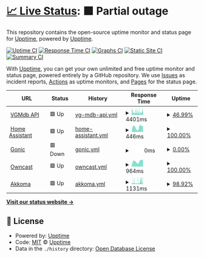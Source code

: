 # [📈 Live Status](https://hufman.github.io/upptime): <!--live status--> **🟧 Partial outage**

This repository contains the open-source uptime monitor and status page for [Upptime](https://upptime.js.org), powered by [Upptime](https://github.com/upptime/upptime).

[![Uptime CI](https://github.com/hufman/upptime/workflows/Uptime%20CI/badge.svg)](https://github.com/hufman/upptime/actions?query=workflow%3A%22Uptime+CI%22)
[![Response Time CI](https://github.com/hufman/upptime/workflows/Response%20Time%20CI/badge.svg)](https://github.com/hufman/upptime/actions?query=workflow%3A%22Response+Time+CI%22)
[![Graphs CI](https://github.com/hufman/upptime/workflows/Graphs%20CI/badge.svg)](https://github.com/hufman/upptime/actions?query=workflow%3A%22Graphs+CI%22)
[![Static Site CI](https://github.com/hufman/upptime/workflows/Static%20Site%20CI/badge.svg)](https://github.com/hufman/upptime/actions?query=workflow%3A%22Static+Site+CI%22)
[![Summary CI](https://github.com/hufman/upptime/workflows/Summary%20CI/badge.svg)](https://github.com/hufman/upptime/actions?query=workflow%3A%22Summary+CI%22)

With [Upptime](https://upptime.js.org), you can get your own unlimited and free uptime monitor and status page, powered entirely by a GitHub repository. We use [Issues](https://github.com/upptime/upptime/issues) as incident reports, [Actions](https://github.com/hufman/upptime/actions) as uptime monitors, and [Pages](https://hufman.github.io/upptime) for the status page.

<!--start: status pages-->
<!-- This summary is generated by Upptime (https://github.com/upptime/upptime) -->
<!-- Do not edit this manually, your changes will be overwritten -->
<!-- prettier-ignore -->
| URL | Status | History | Response Time | Uptime |
| --- | ------ | ------- | ------------- | ------ |
| <img alt="" src="https://icons.duckduckgo.com/ip3/vgmdb.info.ico" height="13"> [VGMdb API](https://vgmdb.info) | 🟩 Up | [vg-mdb-api.yml](https://github.com/hufman/upptime/commits/HEAD/history/vg-mdb-api.yml) | <details><summary><img alt="Response time graph" src="./graphs/vg-mdb-api/response-time-week.png" height="20"> 4401ms</summary><br><a href="https://hufman.github.io/upptime/history/vg-mdb-api"><img alt="Response time 2413" src="https://img.shields.io/endpoint?url=https%3A%2F%2Fraw.githubusercontent.com%2Fhufman%2Fupptime%2FHEAD%2Fapi%2Fvg-mdb-api%2Fresponse-time.json"></a><br><a href="https://hufman.github.io/upptime/history/vg-mdb-api"><img alt="24-hour response time 5388" src="https://img.shields.io/endpoint?url=https%3A%2F%2Fraw.githubusercontent.com%2Fhufman%2Fupptime%2FHEAD%2Fapi%2Fvg-mdb-api%2Fresponse-time-day.json"></a><br><a href="https://hufman.github.io/upptime/history/vg-mdb-api"><img alt="7-day response time 4401" src="https://img.shields.io/endpoint?url=https%3A%2F%2Fraw.githubusercontent.com%2Fhufman%2Fupptime%2FHEAD%2Fapi%2Fvg-mdb-api%2Fresponse-time-week.json"></a><br><a href="https://hufman.github.io/upptime/history/vg-mdb-api"><img alt="30-day response time 5027" src="https://img.shields.io/endpoint?url=https%3A%2F%2Fraw.githubusercontent.com%2Fhufman%2Fupptime%2FHEAD%2Fapi%2Fvg-mdb-api%2Fresponse-time-month.json"></a><br><a href="https://hufman.github.io/upptime/history/vg-mdb-api"><img alt="1-year response time 2659" src="https://img.shields.io/endpoint?url=https%3A%2F%2Fraw.githubusercontent.com%2Fhufman%2Fupptime%2FHEAD%2Fapi%2Fvg-mdb-api%2Fresponse-time-year.json"></a></details> | <details><summary><a href="https://hufman.github.io/upptime/history/vg-mdb-api">46.99%</a></summary><a href="https://hufman.github.io/upptime/history/vg-mdb-api"><img alt="All-time uptime 98.58%" src="https://img.shields.io/endpoint?url=https%3A%2F%2Fraw.githubusercontent.com%2Fhufman%2Fupptime%2FHEAD%2Fapi%2Fvg-mdb-api%2Fuptime.json"></a><br><a href="https://hufman.github.io/upptime/history/vg-mdb-api"><img alt="24-hour uptime 69.20%" src="https://img.shields.io/endpoint?url=https%3A%2F%2Fraw.githubusercontent.com%2Fhufman%2Fupptime%2FHEAD%2Fapi%2Fvg-mdb-api%2Fuptime-day.json"></a><br><a href="https://hufman.github.io/upptime/history/vg-mdb-api"><img alt="7-day uptime 46.99%" src="https://img.shields.io/endpoint?url=https%3A%2F%2Fraw.githubusercontent.com%2Fhufman%2Fupptime%2FHEAD%2Fapi%2Fvg-mdb-api%2Fuptime-week.json"></a><br><a href="https://hufman.github.io/upptime/history/vg-mdb-api"><img alt="30-day uptime 68.68%" src="https://img.shields.io/endpoint?url=https%3A%2F%2Fraw.githubusercontent.com%2Fhufman%2Fupptime%2FHEAD%2Fapi%2Fvg-mdb-api%2Fuptime-month.json"></a><br><a href="https://hufman.github.io/upptime/history/vg-mdb-api"><img alt="1-year uptime 97.39%" src="https://img.shields.io/endpoint?url=https%3A%2F%2Fraw.githubusercontent.com%2Fhufman%2Fupptime%2FHEAD%2Fapi%2Fvg-mdb-api%2Fuptime-year.json"></a></details>
| <img alt="" src="https://icons.duckduckgo.com/ip3/hass.chez.chat.ico" height="13"> [Home Assistant](https://hass.chez.chat/lovelace) | 🟩 Up | [home-assistant.yml](https://github.com/hufman/upptime/commits/HEAD/history/home-assistant.yml) | <details><summary><img alt="Response time graph" src="./graphs/home-assistant/response-time-week.png" height="20"> 446ms</summary><br><a href="https://hufman.github.io/upptime/history/home-assistant"><img alt="Response time 448" src="https://img.shields.io/endpoint?url=https%3A%2F%2Fraw.githubusercontent.com%2Fhufman%2Fupptime%2FHEAD%2Fapi%2Fhome-assistant%2Fresponse-time.json"></a><br><a href="https://hufman.github.io/upptime/history/home-assistant"><img alt="24-hour response time 527" src="https://img.shields.io/endpoint?url=https%3A%2F%2Fraw.githubusercontent.com%2Fhufman%2Fupptime%2FHEAD%2Fapi%2Fhome-assistant%2Fresponse-time-day.json"></a><br><a href="https://hufman.github.io/upptime/history/home-assistant"><img alt="7-day response time 446" src="https://img.shields.io/endpoint?url=https%3A%2F%2Fraw.githubusercontent.com%2Fhufman%2Fupptime%2FHEAD%2Fapi%2Fhome-assistant%2Fresponse-time-week.json"></a><br><a href="https://hufman.github.io/upptime/history/home-assistant"><img alt="30-day response time 394" src="https://img.shields.io/endpoint?url=https%3A%2F%2Fraw.githubusercontent.com%2Fhufman%2Fupptime%2FHEAD%2Fapi%2Fhome-assistant%2Fresponse-time-month.json"></a><br><a href="https://hufman.github.io/upptime/history/home-assistant"><img alt="1-year response time 440" src="https://img.shields.io/endpoint?url=https%3A%2F%2Fraw.githubusercontent.com%2Fhufman%2Fupptime%2FHEAD%2Fapi%2Fhome-assistant%2Fresponse-time-year.json"></a></details> | <details><summary><a href="https://hufman.github.io/upptime/history/home-assistant">100.00%</a></summary><a href="https://hufman.github.io/upptime/history/home-assistant"><img alt="All-time uptime 99.57%" src="https://img.shields.io/endpoint?url=https%3A%2F%2Fraw.githubusercontent.com%2Fhufman%2Fupptime%2FHEAD%2Fapi%2Fhome-assistant%2Fuptime.json"></a><br><a href="https://hufman.github.io/upptime/history/home-assistant"><img alt="24-hour uptime 100.00%" src="https://img.shields.io/endpoint?url=https%3A%2F%2Fraw.githubusercontent.com%2Fhufman%2Fupptime%2FHEAD%2Fapi%2Fhome-assistant%2Fuptime-day.json"></a><br><a href="https://hufman.github.io/upptime/history/home-assistant"><img alt="7-day uptime 100.00%" src="https://img.shields.io/endpoint?url=https%3A%2F%2Fraw.githubusercontent.com%2Fhufman%2Fupptime%2FHEAD%2Fapi%2Fhome-assistant%2Fuptime-week.json"></a><br><a href="https://hufman.github.io/upptime/history/home-assistant"><img alt="30-day uptime 100.00%" src="https://img.shields.io/endpoint?url=https%3A%2F%2Fraw.githubusercontent.com%2Fhufman%2Fupptime%2FHEAD%2Fapi%2Fhome-assistant%2Fuptime-month.json"></a><br><a href="https://hufman.github.io/upptime/history/home-assistant"><img alt="1-year uptime 99.44%" src="https://img.shields.io/endpoint?url=https%3A%2F%2Fraw.githubusercontent.com%2Fhufman%2Fupptime%2FHEAD%2Fapi%2Fhome-assistant%2Fuptime-year.json"></a></details>
| <img alt="" src="https://icons.duckduckgo.com/ip3/listen.alucodev.net.ico" height="13"> [Gonic](https://listen.alucodev.net) | 🟥 Down | [gonic.yml](https://github.com/hufman/upptime/commits/HEAD/history/gonic.yml) | <details><summary><img alt="Response time graph" src="./graphs/gonic/response-time-week.png" height="20"> 0ms</summary><br><a href="https://hufman.github.io/upptime/history/gonic"><img alt="Response time 0" src="https://img.shields.io/endpoint?url=https%3A%2F%2Fraw.githubusercontent.com%2Fhufman%2Fupptime%2FHEAD%2Fapi%2Fgonic%2Fresponse-time.json"></a><br><a href="https://hufman.github.io/upptime/history/gonic"><img alt="24-hour response time 0" src="https://img.shields.io/endpoint?url=https%3A%2F%2Fraw.githubusercontent.com%2Fhufman%2Fupptime%2FHEAD%2Fapi%2Fgonic%2Fresponse-time-day.json"></a><br><a href="https://hufman.github.io/upptime/history/gonic"><img alt="7-day response time 0" src="https://img.shields.io/endpoint?url=https%3A%2F%2Fraw.githubusercontent.com%2Fhufman%2Fupptime%2FHEAD%2Fapi%2Fgonic%2Fresponse-time-week.json"></a><br><a href="https://hufman.github.io/upptime/history/gonic"><img alt="30-day response time 0" src="https://img.shields.io/endpoint?url=https%3A%2F%2Fraw.githubusercontent.com%2Fhufman%2Fupptime%2FHEAD%2Fapi%2Fgonic%2Fresponse-time-month.json"></a><br><a href="https://hufman.github.io/upptime/history/gonic"><img alt="1-year response time 0" src="https://img.shields.io/endpoint?url=https%3A%2F%2Fraw.githubusercontent.com%2Fhufman%2Fupptime%2FHEAD%2Fapi%2Fgonic%2Fresponse-time-year.json"></a></details> | <details><summary><a href="https://hufman.github.io/upptime/history/gonic">0.00%</a></summary><a href="https://hufman.github.io/upptime/history/gonic"><img alt="All-time uptime 4.57%" src="https://img.shields.io/endpoint?url=https%3A%2F%2Fraw.githubusercontent.com%2Fhufman%2Fupptime%2FHEAD%2Fapi%2Fgonic%2Fuptime.json"></a><br><a href="https://hufman.github.io/upptime/history/gonic"><img alt="24-hour uptime 0.00%" src="https://img.shields.io/endpoint?url=https%3A%2F%2Fraw.githubusercontent.com%2Fhufman%2Fupptime%2FHEAD%2Fapi%2Fgonic%2Fuptime-day.json"></a><br><a href="https://hufman.github.io/upptime/history/gonic"><img alt="7-day uptime 0.00%" src="https://img.shields.io/endpoint?url=https%3A%2F%2Fraw.githubusercontent.com%2Fhufman%2Fupptime%2FHEAD%2Fapi%2Fgonic%2Fuptime-week.json"></a><br><a href="https://hufman.github.io/upptime/history/gonic"><img alt="30-day uptime 0.00%" src="https://img.shields.io/endpoint?url=https%3A%2F%2Fraw.githubusercontent.com%2Fhufman%2Fupptime%2FHEAD%2Fapi%2Fgonic%2Fuptime-month.json"></a><br><a href="https://hufman.github.io/upptime/history/gonic"><img alt="1-year uptime 0.00%" src="https://img.shields.io/endpoint?url=https%3A%2F%2Fraw.githubusercontent.com%2Fhufman%2Fupptime%2FHEAD%2Fapi%2Fgonic%2Fuptime-year.json"></a></details>
| <img alt="" src="https://icons.duckduckgo.com/ip3/owncast.hufman.me.ico" height="13"> [Owncast](https://owncast.hufman.me) | 🟩 Up | [owncast.yml](https://github.com/hufman/upptime/commits/HEAD/history/owncast.yml) | <details><summary><img alt="Response time graph" src="./graphs/owncast/response-time-week.png" height="20"> 964ms</summary><br><a href="https://hufman.github.io/upptime/history/owncast"><img alt="Response time 871" src="https://img.shields.io/endpoint?url=https%3A%2F%2Fraw.githubusercontent.com%2Fhufman%2Fupptime%2FHEAD%2Fapi%2Fowncast%2Fresponse-time.json"></a><br><a href="https://hufman.github.io/upptime/history/owncast"><img alt="24-hour response time 1197" src="https://img.shields.io/endpoint?url=https%3A%2F%2Fraw.githubusercontent.com%2Fhufman%2Fupptime%2FHEAD%2Fapi%2Fowncast%2Fresponse-time-day.json"></a><br><a href="https://hufman.github.io/upptime/history/owncast"><img alt="7-day response time 964" src="https://img.shields.io/endpoint?url=https%3A%2F%2Fraw.githubusercontent.com%2Fhufman%2Fupptime%2FHEAD%2Fapi%2Fowncast%2Fresponse-time-week.json"></a><br><a href="https://hufman.github.io/upptime/history/owncast"><img alt="30-day response time 908" src="https://img.shields.io/endpoint?url=https%3A%2F%2Fraw.githubusercontent.com%2Fhufman%2Fupptime%2FHEAD%2Fapi%2Fowncast%2Fresponse-time-month.json"></a><br><a href="https://hufman.github.io/upptime/history/owncast"><img alt="1-year response time 920" src="https://img.shields.io/endpoint?url=https%3A%2F%2Fraw.githubusercontent.com%2Fhufman%2Fupptime%2FHEAD%2Fapi%2Fowncast%2Fresponse-time-year.json"></a></details> | <details><summary><a href="https://hufman.github.io/upptime/history/owncast">100.00%</a></summary><a href="https://hufman.github.io/upptime/history/owncast"><img alt="All-time uptime 98.40%" src="https://img.shields.io/endpoint?url=https%3A%2F%2Fraw.githubusercontent.com%2Fhufman%2Fupptime%2FHEAD%2Fapi%2Fowncast%2Fuptime.json"></a><br><a href="https://hufman.github.io/upptime/history/owncast"><img alt="24-hour uptime 100.00%" src="https://img.shields.io/endpoint?url=https%3A%2F%2Fraw.githubusercontent.com%2Fhufman%2Fupptime%2FHEAD%2Fapi%2Fowncast%2Fuptime-day.json"></a><br><a href="https://hufman.github.io/upptime/history/owncast"><img alt="7-day uptime 100.00%" src="https://img.shields.io/endpoint?url=https%3A%2F%2Fraw.githubusercontent.com%2Fhufman%2Fupptime%2FHEAD%2Fapi%2Fowncast%2Fuptime-week.json"></a><br><a href="https://hufman.github.io/upptime/history/owncast"><img alt="30-day uptime 100.00%" src="https://img.shields.io/endpoint?url=https%3A%2F%2Fraw.githubusercontent.com%2Fhufman%2Fupptime%2FHEAD%2Fapi%2Fowncast%2Fuptime-month.json"></a><br><a href="https://hufman.github.io/upptime/history/owncast"><img alt="1-year uptime 99.42%" src="https://img.shields.io/endpoint?url=https%3A%2F%2Fraw.githubusercontent.com%2Fhufman%2Fupptime%2FHEAD%2Fapi%2Fowncast%2Fuptime-year.json"></a></details>
| <img alt="" src="https://icons.duckduckgo.com/ip3/akkoma.chez.chat.ico" height="13"> [Akkoma](https://akkoma.chez.chat) | 🟩 Up | [akkoma.yml](https://github.com/hufman/upptime/commits/HEAD/history/akkoma.yml) | <details><summary><img alt="Response time graph" src="./graphs/akkoma/response-time-week.png" height="20"> 1131ms</summary><br><a href="https://hufman.github.io/upptime/history/akkoma"><img alt="Response time 910" src="https://img.shields.io/endpoint?url=https%3A%2F%2Fraw.githubusercontent.com%2Fhufman%2Fupptime%2FHEAD%2Fapi%2Fakkoma%2Fresponse-time.json"></a><br><a href="https://hufman.github.io/upptime/history/akkoma"><img alt="24-hour response time 1829" src="https://img.shields.io/endpoint?url=https%3A%2F%2Fraw.githubusercontent.com%2Fhufman%2Fupptime%2FHEAD%2Fapi%2Fakkoma%2Fresponse-time-day.json"></a><br><a href="https://hufman.github.io/upptime/history/akkoma"><img alt="7-day response time 1131" src="https://img.shields.io/endpoint?url=https%3A%2F%2Fraw.githubusercontent.com%2Fhufman%2Fupptime%2FHEAD%2Fapi%2Fakkoma%2Fresponse-time-week.json"></a><br><a href="https://hufman.github.io/upptime/history/akkoma"><img alt="30-day response time 1055" src="https://img.shields.io/endpoint?url=https%3A%2F%2Fraw.githubusercontent.com%2Fhufman%2Fupptime%2FHEAD%2Fapi%2Fakkoma%2Fresponse-time-month.json"></a><br><a href="https://hufman.github.io/upptime/history/akkoma"><img alt="1-year response time 950" src="https://img.shields.io/endpoint?url=https%3A%2F%2Fraw.githubusercontent.com%2Fhufman%2Fupptime%2FHEAD%2Fapi%2Fakkoma%2Fresponse-time-year.json"></a></details> | <details><summary><a href="https://hufman.github.io/upptime/history/akkoma">98.92%</a></summary><a href="https://hufman.github.io/upptime/history/akkoma"><img alt="All-time uptime 99.74%" src="https://img.shields.io/endpoint?url=https%3A%2F%2Fraw.githubusercontent.com%2Fhufman%2Fupptime%2FHEAD%2Fapi%2Fakkoma%2Fuptime.json"></a><br><a href="https://hufman.github.io/upptime/history/akkoma"><img alt="24-hour uptime 99.21%" src="https://img.shields.io/endpoint?url=https%3A%2F%2Fraw.githubusercontent.com%2Fhufman%2Fupptime%2FHEAD%2Fapi%2Fakkoma%2Fuptime-day.json"></a><br><a href="https://hufman.github.io/upptime/history/akkoma"><img alt="7-day uptime 98.92%" src="https://img.shields.io/endpoint?url=https%3A%2F%2Fraw.githubusercontent.com%2Fhufman%2Fupptime%2FHEAD%2Fapi%2Fakkoma%2Fuptime-week.json"></a><br><a href="https://hufman.github.io/upptime/history/akkoma"><img alt="30-day uptime 97.69%" src="https://img.shields.io/endpoint?url=https%3A%2F%2Fraw.githubusercontent.com%2Fhufman%2Fupptime%2FHEAD%2Fapi%2Fakkoma%2Fuptime-month.json"></a><br><a href="https://hufman.github.io/upptime/history/akkoma"><img alt="1-year uptime 99.52%" src="https://img.shields.io/endpoint?url=https%3A%2F%2Fraw.githubusercontent.com%2Fhufman%2Fupptime%2FHEAD%2Fapi%2Fakkoma%2Fuptime-year.json"></a></details>

<!--end: status pages-->

[**Visit our status website →**](https://hufman.github.io/upptime)

## 📄 License

- Powered by: [Upptime](https://github.com/upptime/upptime)
- Code: [MIT](./LICENSE) © [Upptime](https://upptime.js.org)
- Data in the `./history` directory: [Open Database License](https://opendatacommons.org/licenses/odbl/1-0/)
